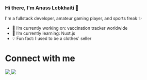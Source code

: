 ### Hi there, I'm Anass Lebkhaiti 👋

I'm a fullstack developer, amateur gaming player, and sports freak ✨

  * 🔭 I’m currently working on: vaccination tracker worldwide
  * 📖 I’m currently learning: Nuxt.js
  * 💡 Fun fact: I used to be a clothes' seller

# Connect with me

  <a href="https://twitter.com/ALebkhaiti" target="_blank" rel="noopener noreferrer">
    <img src="https://img.shields.io/badge/Twitter-Anass%20Lebkhaiti-blue?logo=twitter&logoColor=blue&color=blue" />
 </a>
 
  <a href="https://anaslebkhaiti.ml/" target="_blank" rel="noopener noreferrer">
    <img src="https://img.shields.io/badge/Website-Anass%20Lebkhaiti-purple?&logoColor=purple&color=purple" />
 </a>

<!--
**Anaslbkh/Anaslbkh** is a ✨ _special_ ✨ repository because its `README.md` (this file) appears on your GitHub profile.

Here are some ideas to get you started:

- 🔭 I’m currently working on ...
- 🌱 I’m currently learning ...
- 👯 I’m looking to collaborate on ...
- 🤔 I’m looking for help with ...
- 💬 Ask me about ...
- 📫 How to reach me: ...
- 😄 Pronouns: ...
- ⚡ Fun fact: ...
-->
